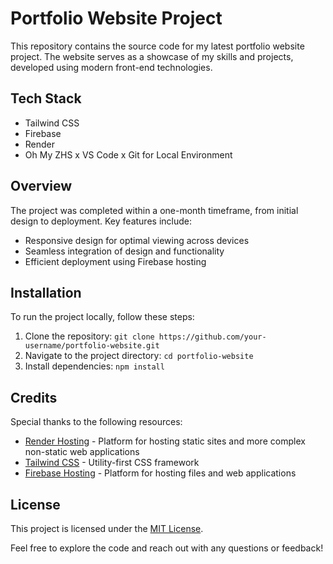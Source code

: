 # Portfolio Website Project

This repository contains the source code for my latest portfolio website project. The website serves as a showcase of my skills and projects, developed using modern front-end technologies.

## Tech Stack

- Tailwind CSS
- Firebase
- Render
- Oh My ZHS x VS Code x Git for Local Environment

## Overview

The project was completed within a one-month timeframe, from initial design to deployment. Key features include:

- Responsive design for optimal viewing across devices
- Seamless integration of design and functionality
- Efficient deployment using Firebase hosting

## Installation

To run the project locally, follow these steps:

1. Clone the repository: `git clone https://github.com/your-username/portfolio-website.git`
2. Navigate to the project directory: `cd portfolio-website`
3. Install dependencies: `npm install`

## Credits

Special thanks to the following resources:
- [Render Hosting](https://render.com) - Platform for hosting static sites and more complex non-static web applications
- [Tailwind CSS](https://tailwindcss.com/) - Utility-first CSS framework
- [Firebase Hosting](https://firebase.google.com/) - Platform for hosting files and web applications

## License

This project is licensed under the [MIT License](LICENSE).

Feel free to explore the code and reach out with any questions or feedback!

